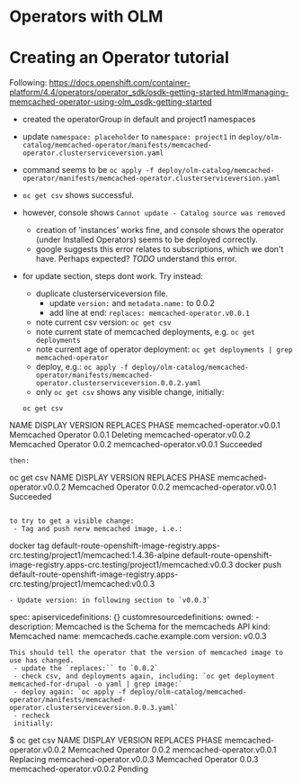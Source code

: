 # Operators with OLM

# Creating an Operator tutorial

Following: https://docs.openshift.com/container-platform/4.4/operators/operator_sdk/osdk-getting-started.html#managing-memcached-operator-using-olm_osdk-getting-started

 - created the operatorGroup in default and project1 namespaces
 - update `namespace: placeholder` to `namespace: project1` in `deploy/olm-catalog/memcached-operator/manifests/memcached-operator.clusterserviceversion.yaml`
 - command seems to be `oc apply -f deploy/olm-catalog/memcached-operator/manifests/memcached-operator.clusterserviceversion.yaml`
 - `oc get csv` shows successful.
 - however, console shows `Cannot update - Catalog source was removed`
   - creation of 'instances' works fine, and console shows the operator (under Installed Operators) seems to be deployed correctly.
   - google suggests this error relates to subscriptions, which we don't have. Perhaps expected? _TODO_ understand this error.

 - for update section, steps dont work. Try instead:
   - duplicate clusterserviceversion file.
     - update `version:` and `metadata.name:` to 0.0.2
     - add line at end: `replaces: memcached-operator.v0.0.1`
   - note current csv version: `oc get csv`
   - note current state of memcached deployments, e.g. `oc get deployments`
   - note current age of operator deployment: `oc get deployments | grep memcached-operator`
   - deploy, e.g.: `oc apply -f deploy/olm-catalog/memcached-operator/manifests/memcached-operator.clusterserviceversion.0.0.2.yaml`
   - only `oc get csv` shows any visible change, initially:
   ```
   oc get csv
NAME                        DISPLAY              VERSION   REPLACES                    PHASE
memcached-operator.v0.0.1   Memcached Operator   0.0.1                                 Deleting
memcached-operator.v0.0.2   Memcached Operator   0.0.2     memcached-operator.v0.0.1   Succeeded
```
then:
```
oc get csv
NAME                        DISPLAY              VERSION   REPLACES                    PHASE
memcached-operator.v0.0.2   Memcached Operator   0.0.2     memcached-operator.v0.0.1   Succeeded
```

to try to get a visible change:
 - Tag and push nerw memcached image, i.e.:
 ```
 docker tag default-route-openshift-image-registry.apps-crc.testing/project1/memcached:1.4.36-alpine default-route-openshift-image-registry.apps-crc.testing/project1/memcached:v0.0.3
 docker push default-route-openshift-image-registry.apps-crc.testing/project1/memcached:v0.0.3
 ```
 - Update version: in following section to `v0.0.3`
 ```
  spec:
  apiservicedefinitions: {}
  customresourcedefinitions:
    owned:
    - description: Memcached is the Schema for the memcacheds API
      kind: Memcached
      name: memcacheds.cache.example.com
      version: v0.0.3
```
This should tell the operator that the version of memcached image to use has changed.
 - update the `replaces:`` to `0.0.2`
 - check csv, and deployments again, including: `oc get deployment memcached-for-drupal -o yaml | grep image:`
 - deploy again: `oc apply -f deploy/olm-catalog/memcached-operator/manifests/memcached-operator.clusterserviceversion.0.0.3.yaml`
 - recheck
 initially:
 ```
 $ oc get csv
NAME                        DISPLAY              VERSION   REPLACES                    PHASE
memcached-operator.v0.0.2   Memcached Operator   0.0.2     memcached-operator.v0.0.1   Replacing
memcached-operator.v0.0.3   Memcached Operator   0.0.3     memcached-operator.v0.0.2   Pending
```
